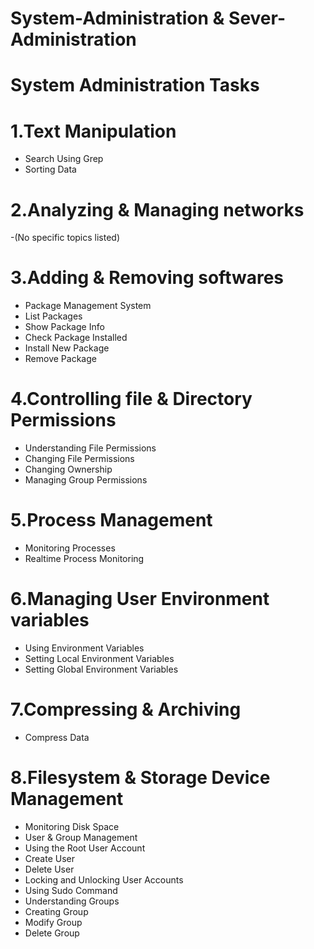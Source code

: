 # System-Administration & Sever-Administration

# System Administration Tasks 
# 1.Text Manipulation
  - Search Using Grep
  - Sorting Data
# 2.Analyzing & Managing networks 
  -(No specific topics listed)
# 3.Adding & Removing softwares
  - Package Management System
  - List Packages
  - Show Package Info
  - Check Package Installed
  - Install New Package
  - Remove Package
# 4.Controlling file & Directory Permissions 
  - Understanding File Permissions
  - Changing File Permissions
  - Changing Ownership
  - Managing Group Permissions
# 5.Process Management 
  - Monitoring Processes
  - Realtime Process Monitoring
# 6.Managing User Environment variables
  - Using Environment Variables
  - Setting Local Environment Variables
  - Setting Global Environment Variables
# 7.Compressing & Archiving 
  - Compress Data
# 8.Filesystem & Storage Device Management 
  - Monitoring Disk Space
  - User & Group Management
  - Using the Root User Account
  - Create User
  - Delete User
  - Locking and Unlocking User Accounts
  - Using Sudo Command
  - Understanding Groups
  - Creating Group
  - Modify Group
  - Delete Group
